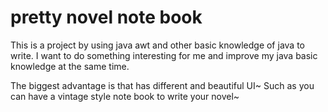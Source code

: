 # pretty novel note book
This is a project by using java awt and other basic knowledge of java to write. I want to do something interesting for me and improve my java basic knowledge at the same time.

The biggest advantage is that has different and beautiful UI~ Such as you can have a vintage style note book to write your novel~
